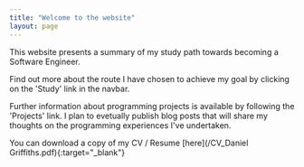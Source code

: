 ```yaml
---
title: "Welcome to the website"
layout: page
---
```


  
   
This website presents a summary of my study path towards becoming a Software Engineer.  
  
    
Find out more about the route I have chosen to achieve my goal by clicking on the 'Study' link in the navbar.  
  
  
Further information about programming projects is available by following the 'Projects' link. I plan to evetually publish blog posts that will share my thoughts on the programming experiences I've undertaken.  
  
  
You can download a copy of my CV / Resume [here](/CV_Daniel Griffiths.pdf){:target="_blank"} 

<!-- or [file download]({{ site.url }}/assets/CV_Daniel Griffiths.pdf) -->


